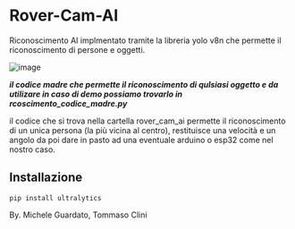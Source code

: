 # Rover-Cam-AI
Riconoscimento AI implmentato tramite la libreria yolo v8n che permette il riconoscimento di persone e oggetti.

![image](https://github.com/MikeGuard/rover-cam-Ai/assets/100686763/1c1289f1-c3d2-44c5-b8fc-3bbfea00d7d6)

_**il codice madre che permette il riconoscimento di qulsiasi oggetto e da utilizare in caso di demo possiamo trovarlo in rcoscimento_codice_madre.py**_

il codice che si trova nella cartella rover_cam_ai permette il riconoscimento di un unica persona (la più vicina al centro), restituisce una velocità e un angolo da poi dare in pasto 
ad una eventuale arduino o esp32 come nel nostro caso.

## Installazione
```
pip install ultralytics
```


By. Michele Guardato, Tommaso Clini
